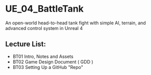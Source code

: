 # UE_04_BattleTank
An open-world head-to-head tank fight with simple AI, terrain, and advanced control system in Unreal 4


## Lecture List:
* BT01 Intro, Notes and Assets
* BT02 Game Design Document ( GDD )
* BT03 Setting Up a GitHub "Repo"